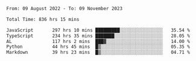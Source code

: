 
<!--START_SECTION:waka-->

```txt
From: 09 August 2022 - To: 09 November 2023

Total Time: 836 hrs 15 mins

JavaScript       297 hrs 10 mins █████████░░░░░░░░░░░░░░░░   35.54 %
TypeScript       234 hrs 35 mins ███████░░░░░░░░░░░░░░░░░░   28.05 %
AL               117 hrs 2 mins  ███▓░░░░░░░░░░░░░░░░░░░░░   14.00 %
Python           44 hrs 45 mins  █▒░░░░░░░░░░░░░░░░░░░░░░░   05.35 %
Markdown         39 hrs 23 mins  █▒░░░░░░░░░░░░░░░░░░░░░░░   04.71 %
```

<!--END_SECTION:waka-->











